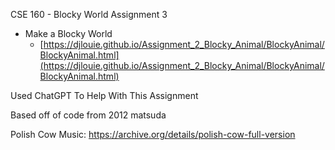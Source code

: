 CSE 160 - Blocky World Assignment 3

* Make a Blocky World
    * [https://djlouie.github.io/Assignment_2_Blocky_Animal/BlockyAnimal/BlockyAnimal.html](https://djlouie.github.io/Assignment_2_Blocky_Animal/BlockyAnimal/BlockyAnimal.html)


Used ChatGPT To Help With This Assignment

Based off of code from 2012 matsuda

Polish Cow Music:
https://archive.org/details/polish-cow-full-version 